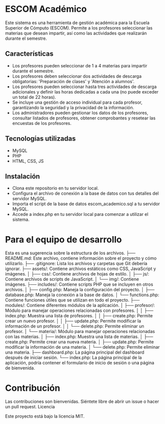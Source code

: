 # ESCOM Académico

Este sistema es una herramienta de gestión académica para la Escuela Superior de Cómputo (ESCOM). Permite a los profesores seleccionar las materias que desean impartir, así como las actividades que realizarán durante el semestre.
## Características
*    Los profesores pueden seleccionar de 1 a 4 materias para impartir durante el semestre.
*    Los profesores deben seleccionar dos actividades de descarga obligatorias: 'Preparación de clases' y 'Atención a alumnos'.
*    Los profesores pueden seleccionar hasta tres actividades de descarga adicionales y definir las horas dedicadas a cada una (no puede exceder un total de 22 horas).
*    Se incluye una gestión de acceso individual para cada profesor, garantizando la seguridad y la privacidad de la información.
*    Los administradores pueden gestionar los datos de los profesores, consultar listados de profesores, obtener comprobantes y resetear las encuestas de los profesores.

## Tecnologías utilizadas

*    MySQL
*    PHP
*    HTML, CSS, JS

## Instalación
*    Clona este repositorio en tu servidor local.
*    Configura el archivo de conexión a la base de datos con tus detalles del servidor MySQL.
*    Importa el script de la base de datos escom_academico.sql a tu servidor MySQL.
*    Accede a index.php en tu servidor local para comenzar a utilizar el sistema.

# Para el equipo de desarrollo
Esta es una sugerencia sobre la estructura de los archivos.
├── README.md: Este archivo, contiene información sobre el proyecto y cómo utilizarlo.
├── .gitignore: Lista los archivos y carpetas que Git debería ignorar.
├── assets/: Contiene archivos estáticos como CSS, JavaScript y imágenes.
│ ├── css/: Contiene archivos de hojas de estilo.
│ ├── js/: Contiene archivos de scripts de JavaScript.
│ └── img/: Contiene imágenes.
├── includes/: Contiene scripts PHP que se incluyen en otros archivos.
│ ├── config.php: Maneja la configuración del proyecto.
│ ├── database.php: Maneja la conexión a la base de datos.
│ └── functions.php: Contiene funciones útiles que se utilizan en todo el proyecto.
├── modules/: Contiene diferentes módulos de la aplicación.
│ ├── profesor/: Módulo para manejar operaciones relacionadas con profesores.
│ │ ├── index.php: Muestra una lista de profesores.
│ │ ├── create.php: Permite crear un nuevo profesor.
│ │ ├── update.php: Permite modificar la información de un profesor.
│ │ └── delete.php: Permite eliminar un profesor.
│ └── materia/: Módulo para manejar operaciones relacionadas con las materias.
│ ├── index.php: Muestra una lista de materias.
│ ├── create.php: Permite crear una nueva materia.
│ ├── update.php: Permite modificar la información de una materia.
│ └── delete.php: Permite eliminar una materia.
├── dashboard.php: La página principal del dashboard después de iniciar sesión.
└── index.php: La página principal de la aplicación, podría contener el formulario de inicio de sesión o una página de bienvenida.

# Contribución

Las contribuciones son bienvenidas. Siéntete libre de abrir un issue o hacer un pull request.
Licencia

Este proyecto está bajo la licencia MIT.
